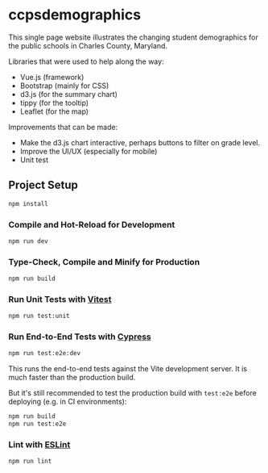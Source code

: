 # ccpsdemographics

This single page website illustrates the changing student demographics for the public schools in Charles County, Maryland.

Libraries that were used to help along the way:

- Vue.js (framework)
- Bootstrap (mainly for CSS)
- d3.js (for the summary chart)
- tippy (for the tooltip)
- Leaflet (for the map)

Improvements that can be made:

- Make the d3.js chart interactive, perhaps buttons to filter on grade level.
- Improve the UI/UX (especially for mobile)
- Unit test

## Project Setup

```sh
npm install
```

### Compile and Hot-Reload for Development

```sh
npm run dev
```

### Type-Check, Compile and Minify for Production

```sh
npm run build
```

### Run Unit Tests with [Vitest](https://vitest.dev/)

```sh
npm run test:unit
```

### Run End-to-End Tests with [Cypress](https://www.cypress.io/)

```sh
npm run test:e2e:dev
```

This runs the end-to-end tests against the Vite development server.
It is much faster than the production build.

But it's still recommended to test the production build with `test:e2e` before deploying (e.g. in CI environments):

```sh
npm run build
npm run test:e2e
```

### Lint with [ESLint](https://eslint.org/)

```sh
npm run lint
```

